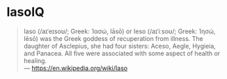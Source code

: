 # IasoIQ

> Iaso (/aɪˈeɪsoʊ/; Greek: Ἰασώ, Iāsō) or Ieso (/aɪˈiːsoʊ/; Greek: Ἰησώ, Iēsō) was the Greek goddess of recuperation from illness.
> The daughter of Asclepius, she had four sisters: Aceso, Aegle, Hygieia, and Panacea. All five were associated with some aspect of health or healing.<br>
> &mdash; https://en.wikipedia.org/wiki/Iaso
